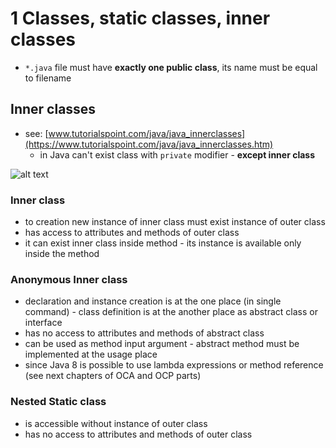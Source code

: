 # 1 Classes, static classes, inner classes #
* `*.java` file must have **exactly one public class**, its name must be equal to filename

## Inner classes ##
* see: [www.tutorialspoint.com/java/java_innerclasses](https://www.tutorialspoint.com/java/java_innerclasses.htm)
  * in Java can't exist class with `private` modifier - **except inner class**

![alt text](https://www.tutorialspoint.com/java/images/inner_classes.jpg)

### Inner class ###
* to creation new instance of inner class must exist instance of outer class
* has access to attributes and methods of outer class
* it can exist inner class inside method - its instance is available only inside the method

### Anonymous Inner class ###
* declaration and instance creation is at the one place (in single command) - class definition 
is at the another place as abstract class or interface
* has no access to attributes and methods of abstract class
* can be used as method input argument - abstract method must be implemented at the usage place
* since Java 8 is possible to use lambda expressions or method reference (see next chapters of OCA and OCP parts)

### Nested Static class ###
* is accessible without instance of outer class
* has no access to attributes and methods of outer class